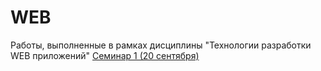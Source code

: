 # WEB
Работы, выполненные в рамках дисциплины  "Технологии разработки WEB приложений"
[Семинар 1 (20 сентября)](https://github.com/PolinaBrusova/WEB/tree/main/seminar12)
